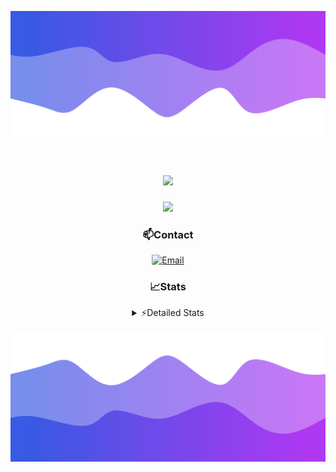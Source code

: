 ![Header](./header.png)
<div align="center">

<h1 align="center">
  <a href="https://git.io/typing-svg">
    <img src="https://readme-typing-svg.herokuapp.com/?lines=Hello,+There!+👋;This+is+chicho.;CEO+on+Hely+Development....;&center=true&size=25">
  </a>
</h1>
  
<p align="center">
  <img src="https://lanyard.cnrad.dev/api/852683595378196480" />
</p>

### 📫Contact
  [![Email](https://img.shields.io/badge/Email-gastondalla@gmail.com-04619f?style=for-the-badge&logo=gmail&logoColor=white)](mailto:gastondalla@gmail.com)
</br>  
### 📈Stats
<details>
    <summary> ⚡Detailed Stats</summary>
    <br/>

<!--START_SECTION:waka-->
![Code Time](http://img.shields.io/badge/Code%20Time-207%20hrs%2013%20mins-blue)

![Profile Views](http://img.shields.io/badge/Profile%20Views-5-blue)

**🐱 My GitHub Data** 

> 📦 39.5 kB Used in GitHub's Storage 
 > 
> 🏆 15 Contributions in the Year 2023
 > 
> 🚫 Not Opted to Hire
 > 
> 📜 7 Public Repositories 
 > 
> 🔑 9 Private Repositories 
 > 
**I'm a Night 🦉** 

```text
🌞 Morning                13 commits          ██░░░░░░░░░░░░░░░░░░░░░░░   07.14 % 
🌆 Daytime                17 commits          ██░░░░░░░░░░░░░░░░░░░░░░░   09.34 % 
🌃 Evening                91 commits          ████████████░░░░░░░░░░░░░   50.00 % 
🌙 Night                  61 commits          ████████░░░░░░░░░░░░░░░░░   33.52 % 
```
📅 **I'm Most Productive on Wednesday** 

```text
Monday                   12 commits          ██░░░░░░░░░░░░░░░░░░░░░░░   06.59 % 
Tuesday                  36 commits          █████░░░░░░░░░░░░░░░░░░░░   19.78 % 
Wednesday                42 commits          ██████░░░░░░░░░░░░░░░░░░░   23.08 % 
Thursday                 22 commits          ███░░░░░░░░░░░░░░░░░░░░░░   12.09 % 
Friday                   23 commits          ███░░░░░░░░░░░░░░░░░░░░░░   12.64 % 
Saturday                 19 commits          ███░░░░░░░░░░░░░░░░░░░░░░   10.44 % 
Sunday                   28 commits          ████░░░░░░░░░░░░░░░░░░░░░   15.38 % 
```


📊 **This Week I Spent My Time On** 

```text
🕑︎ Time Zone: America/Argentina/Buenos_Aires

💬 Programming Languages: 
HTML                     4 hrs 37 mins       ██████░░░░░░░░░░░░░░░░░░░   24.65 % 
Python                   4 hrs 37 mins       ██████░░░░░░░░░░░░░░░░░░░   24.58 % 
CSS                      4 hrs 15 mins       ██████░░░░░░░░░░░░░░░░░░░   22.66 % 
C#                       3 hrs 7 mins        ████░░░░░░░░░░░░░░░░░░░░░   16.65 % 
Other                    1 hr 44 mins        ██░░░░░░░░░░░░░░░░░░░░░░░   09.26 % 

🔥 Editors: 
VS Code                  13 hrs 51 mins      ██████████████████░░░░░░░   73.78 % 
Visual Studio            4 hrs 55 mins       ███████░░░░░░░░░░░░░░░░░░   26.22 % 

🐱‍💻 Projects: 
pagina-1                 6 hrs 46 mins       █████████░░░░░░░░░░░░░░░░   36.04 % 
Unknown Project          4 hrs 49 mins       ██████░░░░░░░░░░░░░░░░░░░   25.71 % 
Hate                     4 hrs 3 mins        █████░░░░░░░░░░░░░░░░░░░░   21.56 % 
Coder                    2 hrs 15 mins       ███░░░░░░░░░░░░░░░░░░░░░░   12.03 % 
UnSkript                 39 mins             █░░░░░░░░░░░░░░░░░░░░░░░░   03.50 % 

💻 Operating System: 
Windows                  18 hrs 47 mins      █████████████████████████   100.00 % 
```

**I Mostly Code in JavaScript** 

```text
JavaScript               8 repos             █████████░░░░░░░░░░░░░░░░   36.36 % 
CSS                      3 repos             ███░░░░░░░░░░░░░░░░░░░░░░   13.64 % 
HTML                     2 repos             ██░░░░░░░░░░░░░░░░░░░░░░░   09.09 % 
C#                       2 repos             ██░░░░░░░░░░░░░░░░░░░░░░░   09.09 % 
Batchfile                1 repo              █░░░░░░░░░░░░░░░░░░░░░░░░   04.55 % 
```




 Last Updated on 07/07/2023 02:55:51 UTC
<!--END_SECTION:waka-->
</details>

![Footer](./footer.png)
